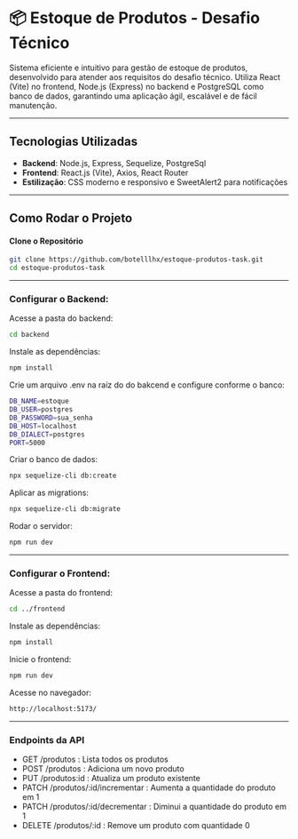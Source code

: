 # 📦 Estoque de Produtos - Desafio Técnico

Sistema eficiente e intuitivo para gestão de estoque de produtos, desenvolvido para atender aos requisitos do desafio técnico. Utiliza React (Vite) no frontend, Node.js (Express) no backend e PostgreSQL como banco de dados, garantindo uma aplicação ágil, escalável e de fácil manutenção.

---

## Tecnologias Utilizadas

- **Backend**: Node.js, Express, Sequelize, PostgreSql
- **Frontend**: React.js (Vite), Axios, React Router
- **Estilização**: CSS moderno e responsivo e SweetAlert2 para notificações

---

## Como Rodar o Projeto

#### Clone o Repositório
```bash
git clone https://github.com/botelllhx/estoque-produtos-task.git
cd estoque-produtos-task
```

---

### Configurar o Backend: 

Acesse a pasta do backend:
```bash
cd backend
```

Instale as dependências:
```bash
npm install
```

Crie um arquivo .env na raíz do do bakcend e configure conforme o banco:
```bash
DB_NAME=estoque
DB_USER=postgres
DB_PASSWORD=sua_senha
DB_HOST=localhost
DB_DIALECT=postgres
PORT=5000
```

Criar o banco de dados:
```bash
npx sequelize-cli db:create
```

Aplicar as migrations:
```bash
npx sequelize-cli db:migrate
```

Rodar o servidor:
```bash
npm run dev
```

---

### Configurar o Frontend:

Acesse a pasta do frontend:
```bash
cd ../frontend
```

Instale as dependências:
```bash
npm install
```

Inicie o frontend:
```bash
npm run dev
```

Acesse no navegador:
```bash
http://localhost:5173/
```

---

### Endpoints da API

- GET /produtos : Lista todos os produtos
- POST /produtos : Adiciona um novo produto
- PUT /produtos:id : Atualiza um produto existente
- PATCH /produtos/:id/incrementar : Aumenta a quantidade do produto em 1
- PATCH /produtos/:id/decrementar : Diminui a quantidade do produto em 1
- DELETE /produtos/:id : Remove um produto com quantidade 0
